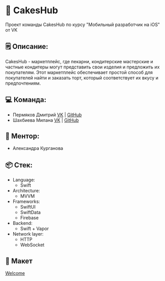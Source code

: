 # 🎂 CakesHub
Проект команды CakesHub по курсу "Мобильный разработчик на iOS" от VK

## 🗒️ Описание:
CakesHub - маркетплейс, где пекарни, кондитерские мастерские и частные кондитеры могут представить свои изделия и предложить их покупателям. Этот маркетплейс обеспечивает простой способ для покупателей найти и заказать торт, который соответствует их вкусу и предпочтениям.

## 💻 Команда:
* Пермяков Дмитрий [VK](https://vk.com/mightyk1ngrichard) | [GitHub](https://github.com/mightyK1ngRichard)
* Шахбиева Милана [VK](https://vk.com/ms_shakhbieva) | [GitHub](https://github.com/zlayamilana)

## 👀 Ментор:
* Александра Курганова

## 📦 Стек:
- Language: 
    - Swift
- Architecture:
    - MVVM
- Frameworks:
    - SwiftUI
    - SwiftData
    - Firebase
- Backend:
    - Swift + Vapor
- Network layer:
    - HTTP
    - WebSocket

## 📱 Макет
[Welcome](https://www.figma.com/file/WQRhdUGaMTuHVHW62bXymo/iOS-application?type=design&node-id=0%3A1&mode=design&t=8kBYl7uGbfSFDc1y-1)

